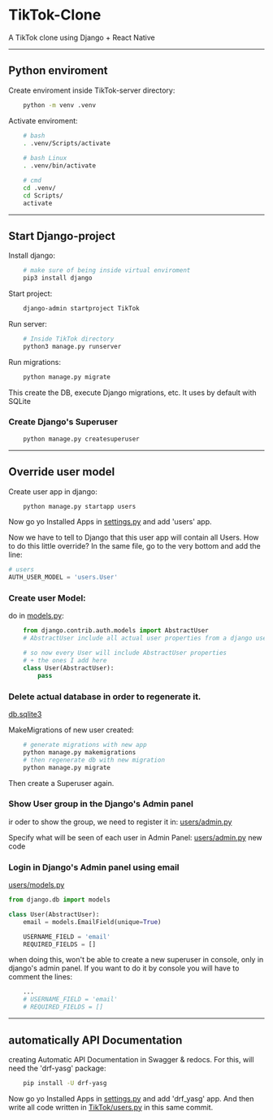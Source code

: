 # TikTok-Clone
A TikTok clone using Django + React Native

---

## Python enviroment
Create enviroment inside TikTok-server directory:
```bash
    python -m venv .venv
```
Activate enviroment:
```bash
    # bash
    . .venv/Scripts/activate
    
    # bash Linux
    . .venv/bin/activate

    # cmd
    cd .venv/
    cd Scripts/
    activate
```

---

## Start Django-project
Install django:
```bash
    # make sure of being inside virtual enviroment
    pip3 install django
```

Start project:
```bash
    django-admin startproject TikTok
```

Run server:
```bash
    # Inside TikTok directory
    python3 manage.py runserver
```

Run migrations:
```bash
    python manage.py migrate
```
This create the DB, execute Django migrations, etc.
It uses by default with SQLite

### Create Django's Superuser
```bash
    python manage.py createsuperuser
```

---

## Override user model
Create user app in django:
```bash
    python manage.py startapp users
```
Now go yo Installed Apps in [settings.py](./TikTok-server/TikTok/TikTok/settings.py) and add 'users' app.

Now we have to tell to Django that this user app will contain all Users. How to do this little override?
In the same file, go to the very bottom and add the line:
```python
# users
AUTH_USER_MODEL = 'users.User'
```

### Create user Model:
do in [models.py](./TikTok-server/TikTok/users/models.py):
```python
    from django.contrib.auth.models import AbstractUser
    # AbstractUser include all actual user properties from a django user

    # so now every User will include AbstractUser properties 
    # + the ones I add here
    class User(AbstractUser):
        pass
```

### Delete actual database in order to regenerate it.
[db.sqlite3](./TikTok-server/TikTok/db.sqlite3)

MakeMigrations of new user created:
```bash
    # generate migrations with new app
    python manage.py makemigrations
    # then regenerate db with new migration
    python manage.py migrate
```

Then create a Superuser again.

### Show User group in the Django's Admin panel
ir oder to show the group, we need to register it in:
[users/admin.py](./TikTok-server/TikTok/users/admin.py)

Specify what will be seen of each user in Admin Panel:
[users/admin.py](./TikTok-server/TikTok/users/admin.py) new code

### Login in Django's Admin panel using email
[users/models.py](./TikTok-server/TikTok/users/models.py)
```python
from django.db import models

class User(AbstractUser):
    email = models.EmailField(unique=True)

    USERNAME_FIELD = 'email'
    REQUIRED_FIELDS = []
```
when doing this, won't be able to create a new superuser in console, only in django's admin panel.
If you want to do it by console you will have to comment the lines:
```python
    ...
    # USERNAME_FIELD = 'email'
    # REQUIRED_FIELDS = []
```

---

## automatically API Documentation
creating Automatic API Documentation in Swagger & redocs.
For this, will need the 'drf-yasg' package:
```bash
    pip install -U drf-yasg
```
Now go yo Installed Apps in [settings.py](./TikTok-server/TikTok/TikTok/settings.py) and add 'drf_yasg' app.
And then write all code written in [TikTok/users.py](./TikTok-server/TikTok/TikTok/urls.py) in this same commit.